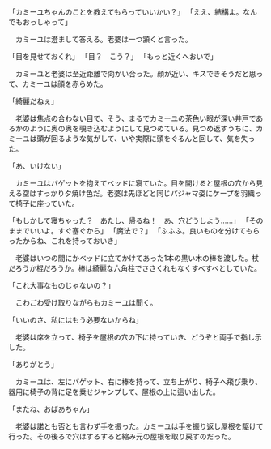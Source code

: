 「カミーユちゃんのことを教えてもらっていいかい？」
「ええ、結構よ。なんでもおっしゃって」

　カミーユは澄まして答える。老婆は一つ頷くと言った。

「目を見せておくれ」
「目？　こう？」
「もっと近くへおいで」

　カミーユと老婆は至近距離で向かい合った。顔が近い、キスできそうだと思って、カミーユは顔を赤らめた。

「綺麗だねぇ」

　老婆は焦点の合わない目で、そう、まるでカミーユの茶色い眼が深い井戸であるかのように奥の奥を覗き込むようにして見つめている。見つめ返すうちに、カミーユは頭が回るような気がして、いや実際に頭をぐるんと回して、気を失った。



「あ、いけない」

　カミーユはバゲットを抱えてベッドに寝ていた。目を開けると屋根の穴から見える空はすっかり夕焼け色だ。老婆は先ほどと同じパジャマ姿にケープを羽織って椅子に座っていた。

「もしかして寝ちゃった？　あたし、帰るね！　あ、穴どうしよう……」
「そのままでいいよ。すぐ塞ぐから」
「魔法で？」
「ふふふ。良いものを分けてもらったからね、これを持っておいき」

　老婆はいつの間にかベッドに立てかけてあった1本の黒い木の棒を渡した。杖だろうか棍だろうか。棒は綺麗な六角柱でささくれもなくすべすべとしていた。

「これ大事なものじゃないの？」

　こわごわ受け取りながらもカミーユは聞く。

「いいのさ、私にはもう必要ないからね」

　老婆は席を立って、椅子を屋根の穴の下に持っていき、どうぞと両手で指し示した。

「ありがとう」

　カミーユは、左にバゲット、右に棒を持って、立ち上がり、椅子へ飛び乗り、器用に椅子の背に足を乗せジャンプして、屋根の上に這い出した。

「またね、おばあちゃん」

　老婆は諾とも否とも言わず手を振った。カミーユは手を振り返し屋根を駆けて行った。その後ろで穴はするすると縮み元の屋根を取り戻すのだった。
